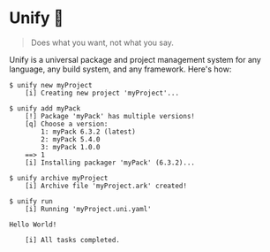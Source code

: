 # Unify 🔄
> Does what you want, not what you say.

Unify is a universal package and project management system for any language,
any build system, and any framework. Here's how:

```
$ unify new myProject
    [i] Creating new project 'myProject'...

$ unify add myPack
    [!] Package 'myPack' has multiple versions!
    [q] Choose a version:
        1: myPack 6.3.2 (latest)
        2: myPack 5.4.0 
        3: myPack 1.0.0 
    ==> 1
    [i] Installing packager 'myPack' (6.3.2)...

$ unify archive myProject
    [i] Archive file 'myProject.ark' created!

$ unify run
    [i] Running 'myProject.uni.yaml'

Hello World!

    [i] All tasks completed.
```
